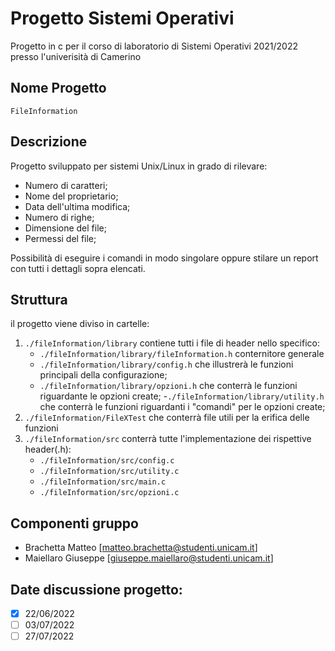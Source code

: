# Progetto Sistemi Operativi

Progetto in c per il corso di laboratorio di Sistemi Operativi 2021/2022 presso l'univerisità di Camerino

## Nome Progetto

`FileInformation`

## Descrizione

Progetto sviluppato per sistemi Unix/Linux in grado di rilevare:

- Numero di caratteri;
- Nome del proprietario;
- Data dell'ultima modifica;
- Numero di righe;
- Dimensione del file;
- Permessi del file;

Possibilità di eseguire i comandi in modo singolare oppure stilare un report con tutti i dettagli sopra elencati.

## Struttura

il progetto viene diviso in cartelle:

1. `./fileInformation/library` contiene tutti i file di header nello specifico:
   - `./fileInformation/library/fileInformation.h` conternitore generale
   - `./fileInformation/library/config.h` che illustrerà le funzioni principali della configurazione;
   - `./fileInformation/library/opzioni.h` che conterrà le funzioni riguardante le opzioni create; -`./fileInformation/library/utility.h` che conterrà le funzioni riguardanti i "comandi" per le opzioni create;
2. `./fileInformation/FileXTest` che conterrà file utili per la erifica delle funzioni
3. `./fileInformation/src` conterrà tutte l'implementazione dei rispettive header(.h):
   - `./fileInformation/src/config.c`
   - `./fileInformation/src/utility.c`
   - `./fileInformation/src/main.c`
   - `./fileInformation/src/opzioni.c`

## Componenti gruppo

- Brachetta Matteo [matteo.brachetta@studenti.unicam.it]
- Maiellaro Giuseppe [giuseppe.maiellaro@studenti.unicam.it]

## Date discussione progetto:

- [x] 22/06/2022
- [ ] 03/07/2022
- [ ] 27/07/2022
